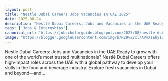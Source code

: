 ```yaml
---
layout: post
title: "Nestle Dubai Careers Jobs Vacancies In UAE 2025"
date: 2025-08-24
description: "Nestlé Dubai Careers: Jobs and Vacancies in the UAE Ready to grow with one of the world’s most trusted multinationals? Nestlé Dubai Careers offers high‑impact roles across the UAE with a global pathway to develop your skills in the food and beverage industry. Explore fresh vacancies in Dubai and beyond—and..."
tags: ['Jobs & Internships']
canonical_url: "https://jobscholarguide.blogspot.com/2025/08/nestle-dubai-careers-jobs-vacancies-in.html"
image: "https://blogger.googleusercontent.com/img/b/R29vZ2xl/AVvXsEhy1ZYZLtL1SYfR9ocPS4NQ5blRilggIYt_YLUrzSab82pUY-eR2ZA1v6hPxAHBznu8Fm3BI256yhZRLZ7IO6PTgHHrt7TFt1zF0YuaAyTVkYOMzeEGHQAfXz9MlF9xcd-GmXKTngyjD72rdnLXERCqYFz1i0FFRH2TEMmpUOwSMiIBnb4qB8Fq-8u7QMl2/s72-c/1000290739.jpg"
---
```


Nestlé Dubai Careers: Jobs and Vacancies in the UAE Ready to grow with one of the world’s most trusted multinationals? Nestlé Dubai Careers offers high‑impact roles across the UAE with a global pathway to develop your skills in the food and beverage industry. Explore fresh vacancies in Dubai and beyond—and...
